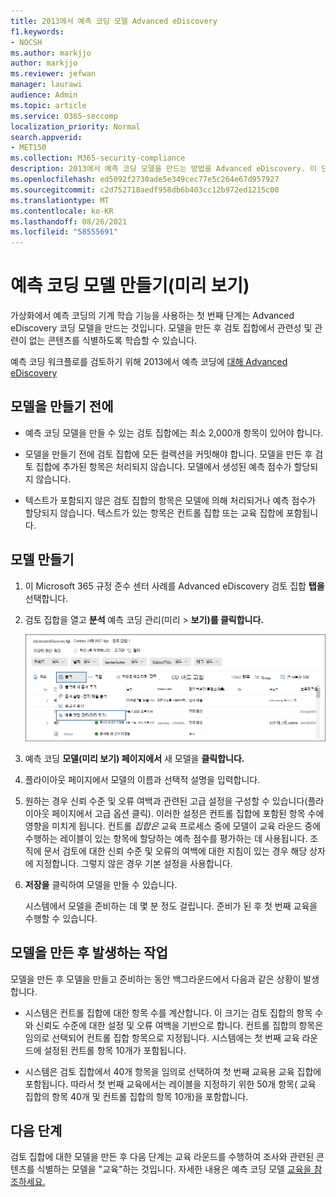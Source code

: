 ```yaml
---
title: 2013에서 예측 코딩 모델 Advanced eDiscovery
f1.keywords:
- NOCSH
ms.author: markjjo
author: markjjo
ms.reviewer: jefwan
manager: laurawi
audience: Admin
ms.topic: article
ms.service: O365-seccomp
localization_priority: Normal
search.appverid:
- MET150
ms.collection: M365-security-compliance
description: 2013에서 예측 코딩 모델을 만드는 방법을 Advanced eDiscovery. 이 단계는 검토 집합에서 관련성 및 관련이 없는 콘텐츠를 식별하는 데 Advanced eDiscovery 기계 학습 기능을 사용하는 첫 번째 단계입니다.
ms.openlocfilehash: ed5092f2730ade5e349cec77e5c264e67d957927
ms.sourcegitcommit: c2d752718aedf958db6b403cc12b972ed1215c00
ms.translationtype: MT
ms.contentlocale: ko-KR
ms.lasthandoff: 08/26/2021
ms.locfileid: "58555691"
---
```

# <a name="create-a-predictive-coding-model-preview"></a>예측 코딩 모델 만들기(미리 보기)

가상화에서 예측 코딩의 기계 학습 기능을 사용하는 첫 번째 단계는 Advanced eDiscovery 코딩 모델을 만드는 것입니다. 모델을 만든 후 검토 집합에서 관련성 및 관련이 없는 콘텐츠를 식별하도록 학습할 수 있습니다.

예측 코딩 워크플로를 검토하기 위해 2013에서 예측 코딩에 [대해 Advanced eDiscovery](predictive-coding-overview.md#the-predictive-coding-workflow)

## <a name="before-you-create-a-model"></a>모델을 만들기 전에

- 예측 코딩 모델을 만들 수 있는 검토 집합에는 최소 2,000개 항목이 있어야 합니다.

- 모델을 만들기 전에 검토 집합에 모든 컬렉션을 커밋해야 합니다. 모델을 만든 후 검토 집합에 추가된 항목은 처리되지 않습니다. 모델에서 생성된 예측 점수가 할당되지 않습니다.

- 텍스트가 포함되지 않은 검토 집합의 항목은 모델에 의해 처리되거나 예측 점수가 할당되지 않습니다. 텍스트가 있는 항목은 컨트롤 집합 또는 교육 집합에 포함됩니다.

## <a name="create-a-model"></a>모델 만들기

1. 이 Microsoft 365 규정 준수 센터 사례를 Advanced eDiscovery 검토 집합 **탭을** 선택합니다.

2. 검토 집합을 열고 **분석** 예측 코딩 관리(미리  >  **보기)를 클릭합니다.**

   ![검토 집합에서 분석 드롭다운 메뉴를 클릭하여 예측 코딩 페이지로 이동합니다.](..\media\ManagePredictiveCoding.png)

3. 예측 코딩 **모델(미리 보기) 페이지에서** 새 모델을 **클릭합니다.**

4. 플라이아웃 페이지에서 모델의 이름과 선택적 설명을 입력합니다.

5. 원하는 경우 신뢰 수준 및 오류  여백과 관련된 고급 설정을 구성할 수 있습니다(플라이아웃 페이지에서 고급 옵션 클릭). 이러한 설정은 컨트롤 집합에 포함된 항목 수에 영향을 미치게 됩니다. 컨트롤 *집합은* 교육 프로세스 중에 모델이 교육 라운드 중에 수행하는 레이블이 있는 항목에 할당하는 예측 점수를 평가하는 데 사용됩니다. 조직에 문서 검토에 대한 신뢰 수준 및 오류의 여백에 대한 지침이 있는 경우 해당 상자에 지정합니다. 그렇지 않은 경우 기본 설정을 사용합니다.

6. **저장을** 클릭하여 모델을 만들 수 있습니다.

   시스템에서 모델을 준비하는 데 몇 분 정도 걸립니다. 준비가 된 후 첫 번째 교육을 수행할 수 있습니다.

## <a name="what-happens-after-you-create-a-model"></a>모델을 만든 후 발생하는 작업

모델을 만든 후 모델을 만들고 준비하는 동안 백그라운드에서 다음과 같은 상황이 발생합니다.

- 시스템은 컨트롤 집합에 대한 항목 수를 계산합니다. 이 크기는 검토 집합의 항목 수와 신뢰도 수준에 대한 설정 및 오류 여백을 기반으로 합니다. 컨트롤 집합의 항목은 임의로 선택되어 컨트롤 집합 항목으로 지정됩니다. 시스템에는 첫 번째 교육 라운드에 설정된 컨트롤 항목 10개가 포함됩니다.

- 시스템은 검토 집합에서 40개 항목을 임의로 선택하여 첫 번째 교육용 교육 집합에 포함됩니다. 따라서 첫 번째 교육에서는 레이블을 지정하기 위한 50개 항목( 교육 집합의 항목 40개 및 컨트롤 집합의 항목 10개)을 포함합니다.

## <a name="next-steps"></a>다음 단계

검토 집합에 대한 모델을 만든 후 다음 단계는 교육 라운드를 수행하여 조사와 관련된 콘텐츠를 식별하는 모델을 "교육"하는 것입니다. 자세한 내용은 예측 코딩 모델 [교육을 참조하세요.](predictive-coding-train-model.md)
